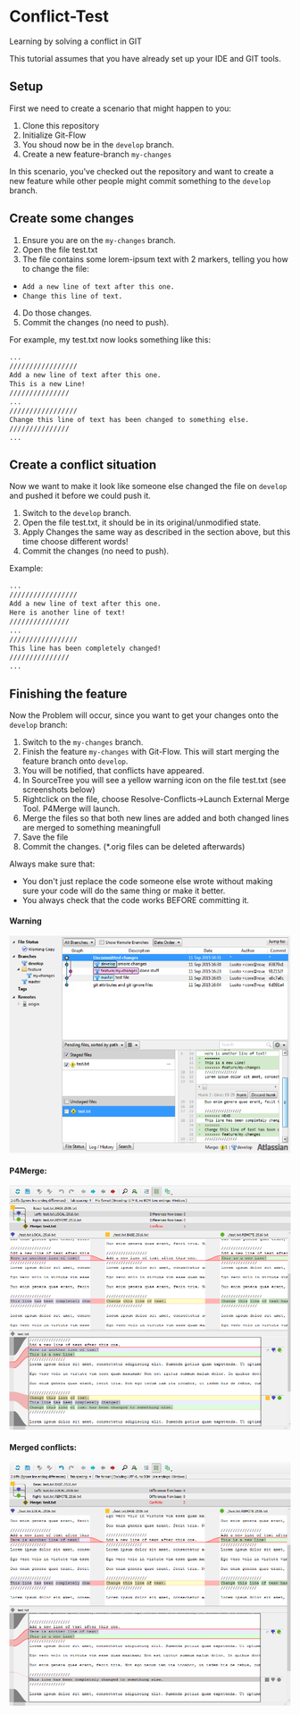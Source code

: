 # Conflict-Test
Learning by solving a conflict in GIT

This tutorial assumes that you have already set up your IDE and GIT tools.

## Setup
First we need to create a scenario that might happen to you:

1. Clone this repository
2. Initialize Git-Flow
3. You shoud now be in the `develop` branch.
4. Create a new feature-branch `my-changes`

In this scenario, you've checked out the repository and want to create a new feature while other people might commit something to the `develop` branch.

## Create some changes

1. Ensure you are on the `my-changes` branch.
2. Open the file test.txt
3. The file contains some lorem-ipsum text with 2 markers, telling you how to change the file:
  * `Add a new line of text after this one.`
  * `Change this line of text.`
4. Do those changes.
5. Commit the changes (no need to push).

For example, my test.txt now looks something like this:
```
...
/////////////////
Add a new line of text after this one.
This is a new Line!
///////////////
...
/////////////////
Change this line of text has been changed to something else.
///////////////
...
```
## Create a conflict situation

Now we want to make it look like someone else changed the file on `develop` and pushed it before we could push it.

1. Switch to the `develop` branch.
2. Open the file test.txt, it should be in its original/unmodified state.
3. Apply Changes the same way as described in the section above, but this time choose different words!
4. Commit the changes (no need to push).


Example:
```
...
/////////////////
Add a new line of text after this one.
Here is another line of text!
///////////////
...
/////////////////
This line has been completely changed!
///////////////
...
```

## Finishing the feature

Now the Problem will occur, since you want to get your changes onto the `develop` branch:

1. Switch to the `my-changes` branch.
2. Finish the feature `my-changes` with Git-Flow. This will start merging the feature branch onto `develop`.
3. You will be notified, that conflicts have appeared.
4. In SourceTree you will see a yellow warning icon on the file test.txt (see screenshots below)
5. Rightclick on the file, choose Resolve-Conflicts->Launch External Merge Tool. P4Merge will launch.
6. Merge the files so that both new lines are added and both changed lines are merged to something meaningfull
7. Save the file
8. Commit the changes. (*.orig files can be deleted afterwards)

Always make sure that:

* You don't just replace the code someone else wrote without making sure your code will do the same thing or make it better.
* You always check that the code works BEFORE committing it.

#### Warning
![](https://raw.githubusercontent.com/GameDevWeek/Conflict-Test/master/images/warning.png)

#### P4Merge:
![](https://raw.githubusercontent.com/GameDevWeek/Conflict-Test/master/images/p4merge.png)

#### Merged conflicts:
![](https://raw.githubusercontent.com/GameDevWeek/Conflict-Test/master/images/merged.png)
